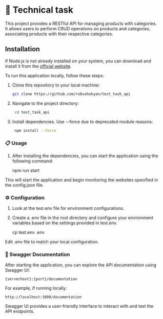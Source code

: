 # 🚀 Technical task 

This project provides a RESTful API for managing products with categories. It allows users to perform CRUD operations on products and categories, associating products with their respective categories.

## Installation

If Node.js is not already installed on your system, you can download and install it from the [official website](https://nodejs.org/).

To run this application locally, follow these steps:

1. Clone this repository to your local machine:

   ```bash
   git clone https://github.com/robsahakyan/test_task_api

2. Navigate to the project directory:

   ```bash
    cd test_task_api

3. Install dependencies. Use --force due to deprecated module reasons:

   ```bash
    npm install --force

### 📋 Usage

1. After installing the dependencies, you can start the application using the following command:

    npm run start

This will start the application and begin monitoring the websites specified in the config.json file.

### ⚙️ Configuration

1. Look at the test.env file for environment configurations.

2. Create a .env file in the root directory and configure your environment variables based on the settings provided in test.env.

    cp test.env .env

Edit .env file to match your local configuration.

### 📄 Swagger Documentation

After starting the application, you can explore the API documentation using Swagger UI:

    {serverhost}:{port}/documentation

For example, if running locally:

    http://localhost:3000/documentation

Swagger UI provides a user-friendly interface to interact with and test the API endpoints.

